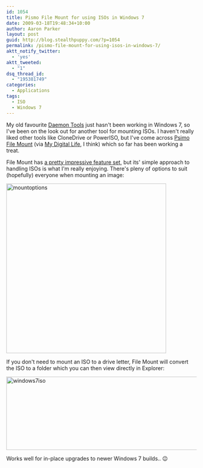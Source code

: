 ```yaml
---
id: 1054
title: Pismo File Mount for using ISOs in Windows 7
date: 2009-03-18T19:48:34+10:00
author: Aaron Parker
layout: post
guid: http://blog.stealthpuppy.com/?p=1054
permalink: /pismo-file-mount-for-using-isos-in-windows-7/
aktt_notify_twitter:
  - 'yes'
aktt_tweeted:
  - "1"
dsq_thread_id:
  - "195381749"
categories:
  - Applications
tags:
  - ISO
  - Windows 7
---
```

My old favourite [Daemon Tools](http://www.daemon-tools.cc/home) just hasn't been working in Windows 7, so I've been on the look out for another tool for mounting ISOs. I haven't really liked other tools like CloneDrive or PowerISO, but I've come across [Psimo File Mount](http://www.pismotechnic.com/pfm/) (via [My Digital Life](http://www.mydigitallife.info/2009/03/15/pismo-file-mounter-to-mount-zip-iso-compactiso-compact-file-set-and-private-folder-files-to-file-system-as-virtual-folder/), I think) which so far has been working a treat.

File Mount has [a pretty impressive feature set](http://www.pismotechnic.com/pfm/doc/), but its' simple approach to handling ISOs is what I'm really enjoying. There's pleny of options to suit (hopefully) everyone when mounting an image:

<img class="alignnone size-full wp-image-1056" title="mountoptions" src="http://stealthpuppy.com/wp-content/uploads/2009/03/mountoptions.png" alt="mountoptions" width="423" height="449" srcset="https://stealthpuppy.com/wp-content/uploads/2009/03/mountoptions.png 423w, https://stealthpuppy.com/wp-content/uploads/2009/03/mountoptions-282x300.png 282w" sizes="(max-width: 423px) 100vw, 423px" /> 

If you don't need to mount an ISO to a drive letter, File Mount will convert the ISO to a folder which you can then view directly in Explorer:

<img class="alignnone size-full wp-image-1057" title="windows7iso" src="http://stealthpuppy.com/wp-content/uploads/2009/03/windows7iso.png" alt="windows7iso" width="590" height="194" srcset="https://stealthpuppy.com/wp-content/uploads/2009/03/windows7iso.png 590w, https://stealthpuppy.com/wp-content/uploads/2009/03/windows7iso-300x98.png 300w" sizes="(max-width: 590px) 100vw, 590px" /> 

Works well for in-place upgrades to newer Windows 7 builds.. 😉